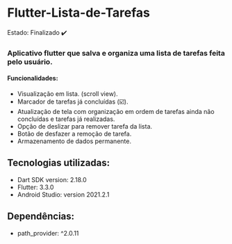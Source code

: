 # Flutter-Lista-de-Tarefas

Estado: Finalizado ✔️

### Aplicativo flutter que salva e organiza uma lista de tarefas feita pelo usuário.

#### Funcionalidades:
+ Visualização em lista. (scroll view).
+ Marcador de tarefas já concluídas (☑️).
+ Atualização de tela com organização em ordem de tarefas ainda não concluídas e tarefas já realizadas.
+ Opção de deslizar para remover tarefa da lista.
+ Botão de desfazer a remoção de tarefa.
+ Armazenamento de dados permanente.

## Tecnologias utilizadas:
+ Dart SDK version: 2.18.0
+ Flutter: 3.3.0
+ Android Studio: version 2021.2.1

## Dependências:
+ path_provider: ^2.0.11
